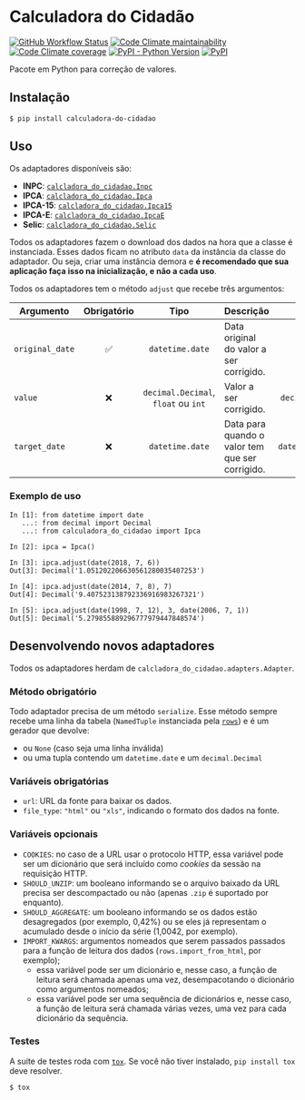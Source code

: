 # Calculadora do Cidadão

[![GitHub Workflow Status](https://img.shields.io/github/workflow/status/cuducos/calculadora-do-cidadao/Tests)](https://github.com/cuducos/calculadora-do-cidadao/actions)
[![Code Climate maintainability](https://img.shields.io/codeclimate/maintainability-percentage/cuducos/calculadora-do-cidadao)](https://codeclimate.com/github/cuducos/calculadora-do-cidadao/maintainability)
[![Code Climate coverage](https://img.shields.io/codeclimate/coverage/cuducos/calculadora-do-cidadao)](https://codeclimate.com/github/cuducos/calculadora-do-cidadao/test_coverage)
[![PyPI - Python Version](https://img.shields.io/pypi/pyversions/calculadora-do-cidadao)](https://pypi.org/project/calculadora-do-cidadao/)
[![PyPI](https://img.shields.io/pypi/v/calculadora-do-cidadao)](https://pypi.org/project/calculadora-do-cidadao/)

Pacote em Python para correção de valores.

## Instalação

```console
$ pip install calculadora-do-cidadao
```

## Uso

Os adaptadores disponíveis são:

* __INPC__: [`calcladora_do_cidadao.Inpc`](https://www.ibge.gov.br/estatisticas/economicas/precos-e-custos/9258-indice-nacional-de-precos-ao-consumidor.html)
* __IPCA__: [`calcladora_do_cidadao.Ipca`](https://www.ibge.gov.br/estatisticas/economicas/precos-e-custos/9256-indice-nacional-de-precos-ao-consumidor-amplo.html)
* __IPCA-15__: [`calcladora_do_cidadao.Ipca15`](https://www.ibge.gov.br/estatisticas/economicas/precos-e-custos/9260-indice-nacional-de-precos-ao-consumidor-amplo-15.html)
* __IPCA-E__: [`calcladora_do_cidadao.IpcaE`](https://www.ibge.gov.br/estatisticas/economicas/precos-e-custos/9262-indice-nacional-de-precos-ao-consumidor-amplo-especial.html)
* __Selic__: [`calcladora_do_cidadao.Selic`](https://receita.economia.gov.br/orientacao/tributaria/pagamentos-e-parcelamentos/taxa-de-juros-selic)

Todos os adaptadores fazem o download dos dados na hora que a classe é instanciada. Esses dados ficam no atributo `data` da instância da classe do adaptador. Ou seja, criar uma instância demora e **é recomendado que sua aplicação faça isso na inicialização, e não a cada uso**.

Todos os adaptadores tem o método `adjust` que recebe três argumentos:

| Argumento | Obrigatório | Tipo |Descrição | Valor padrão |
|---|:-:|:-:|---|:-:|
| `original_date` | ✅ | `datetime.date` | Data original do valor a ser corrigido. | |
| `value` | ❌ | `decimal.Decimal`, `float` ou `int` | Valor a ser corrigido. | `decimal.Decimal('1')` |
| `target_date` | ❌ |  `datetime.date` | Data para quando o valor tem que ser corrigido. | `datetime.date.today()` |


### Exemplo de uso

```
In [1]: from datetime import date
   ...: from decimal import Decimal
   ...: from calculadora_do_cidadao import Ipca

In [2]: ipca = Ipca()

In [3]: ipca.adjust(date(2018, 7, 6))
Out[3]: Decimal('1.051202206630561280035407253')

In [4]: ipca.adjust(date(2014, 7, 8), 7)
Out[4]: Decimal('9.407523138792336916983267321')

In [5]: ipca.adjust(date(1998, 7, 12), 3, date(2006, 7, 1))
Out[5]: Decimal('5.279855889296777979447848574')
```

## Desenvolvendo novos adaptadores

Todos os adaptadores herdam de `calcladora_do_cidadao.adapters.Adapter`.

### Método obrigatório

Todo adaptador precisa de um método `serialize`. Esse método sempre recebe uma linha da tabela (`NamedTuple` instanciada pela [`rows`](https://github.com/turicas/rows)) e é um gerador que devolve:

* ou `None` (caso seja uma linha inválida)
* ou uma tupla contendo um `datetime.date` e um `decimal.Decimal`

### Variáveis obrigatórias

* `url`: URL da fonte para baixar os dados.
* `file_type`: `"html"` ou `"xls"`, indicando o formato dos dados na fonte.

### Variáveis opcionais

* `COOKIES`: no caso de a URL usar o protocolo HTTP, essa variável pode ser um dicionário que será incluído como _cookies_ da sessão na requisição HTTP.
* `SHOULD_UNZIP`: um booleano informando se o arquivo baixado da URL precisa ser descompactado ou não (apenas `.zip` é suportado por enquanto).
* `SHOULD_AGGREGATE`: um booleano informando se os dados estão desagregados (por exemplo, 0,42%) ou se eles já representam o acumulado desde o início da série (1,0042, por exemplo).
* `IMPORT_KWARGS`: argumentos nomeados que serem passados passados para a função de leitura dos dados (`rows.import_from_html`, por exemplo);
  * essa variável pode ser um dicionário e, nesse caso, a função de leitura será chamada apenas uma vez, desempacotando o dicionário como argumentos nomeados;
  * essa variável pode ser uma sequência de dicionários e, nesse caso, a função de leitura será chamada várias vezes, uma vez para cada dicionário da sequência.


### Testes

A suíte de testes roda com [`tox`](https://pypi.org/project/tox/). Se você não tiver instalado, `pip install tox` deve resolver.

```
$ tox
```
